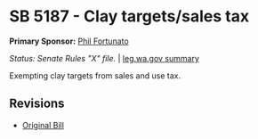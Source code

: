 # SB 5187 - Clay targets/sales tax
**Primary Sponsor:** [Phil Fortunato](/person/leg/phil.fortunato.md)

*Status: Senate Rules "X" file.* | [leg.wa.gov summary](https://app.leg.wa.gov/billsummary?BillNumber=5187&Year=2021)

Exempting clay targets from sales and use tax.

## Revisions
* [Original Bill](1/)